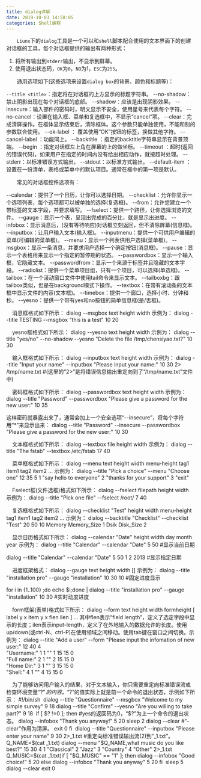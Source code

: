 ```yaml
---
title: dialog详解
date: 2019-10-03 14:58:05
categories: Shell编程
---
```

&emsp;&emsp;`Liunx`下的`dialog`工具是一个可以和`shell`脚本配合使用的文本界面下的创建对话框的工具，每个对话框提供的输出有两种形式：

1. 将所有输出到`stderr`输出，不显示到屏幕。
2. 使用退出状态码，`OK`为`0`，`NO`为1，`ESC`为`255`。

&emsp;&emsp;通用选项如下(这些选项来设置`dialog box`的背景、颜色和标题等)：

`--title <title>`：指定将在对话框的上方显示的标题字符串。
--no-shadow：禁止阴影出现在每个对话框的底部。
--shadow：应该是出现阴影效果。
--insecure：输入部件的密码时，明文显示不安全，使用星号来代表每个字符。
--no-cancel：设置在输入框、菜单和复选框中，不显示“cancel”项。
--clear：完成清屏操作。在框体显示结束后，清除框体。这个参数只能单独使用，不能和别的参数联合使用。
--ok-label <str>： 覆盖使用“OK”按钮的标签，换做其他字符。
--cancel-label <str>：功能同上。
--backtitle <backtitle>：指定的backtitle字符串显示在背景顶端。
--begin <y> <x>：指定对话框左上角在屏幕的上的做坐标。
--timeout <secs>：超时(返回的错误代码)，如果用户在指定的时间内没有给出相应动作，就按超时处理。
--stderr：以标准错误方式输出。
--stdout：以标准方式输出。
--default-item <str>：设置在一份清单，表格或菜单中的默认项目。通常在框中的第一项是默认。

&emsp;&emsp;常见的对话框控件选项有：

--calendar：提供了一个日历，让你可以选择日期。
--checklist：允许你显示一个选项列表，每个选项都可以被单独的选择(复选框)。
--from：允许您建立一个带标签的文本字段，并要求填写。
--fselect：提供一个路径，让你选择浏览的文件。
--gauge：显示一个表，呈现出完成的百分比，就是显示出进度。
--infobox：显示消息后，(没有等待响应)对话框立刻返回，但不清除屏幕(信息框)。
--inputbox：让用户输入文本(输入框)。
--inputmenu：提供一个可供用户编辑的菜单(可编辑的菜单框)。
--menu：显示一个列表供用户选择(菜单框)。
--msgbox：显示一条消息，并要求用户选择一个确定按钮(消息框)。
--pause：显示一个表格用来显示一个指定的暂停期的状态。
--passwordbox：显示一个输入框，它隐藏文本。
--passwordfrom：显示一个来源于标签并且隐藏的文本字段。
--radiolist：提供一个菜单项目组，只有一个项目，可以选择(单选框)。
--tailbox：在一个滚动窗口文件中使用tail命令来显示文本。
--tailboxbg：跟tailbox类似，但是在background模式下操作。
--textbox：在带有滚动条的文本框中显示文件的内容(文本框)。
--timebox：提供一个窗口，选择小时、分钟和秒。
--yesno：提供一个带有yes和no按钮的简单信息框(是/否框)。

    消息框格式如下所示：
dialog --msgbox text height width
示例为：
dialog --title TESTING --msgbox "this is a test" 10 20

    yesno框格式如下所示：
dialog --yesno text height width
示例为：
dialog --title "yes/no" --no-shadow --yesno "Delete the file /tmp/chensiyao.txt?" 10 30

    输入框格式如下所示：
dialog --inputbox text height width
示例为：
dialog --title "Input your name" --inputbox "Please input your name:" 10 30 2> /tmp/name.txt #(这里的“2>”是将错误信息输出重定向到了“/tmp/name.txt”文件中)

    密码框格式如下所示：
dialog --passwordbox text height width
示例为：
dialog --title "Password" --passwordbox "Please give a password for the new user:" 10 35

这样密码就暴露出来了，通常会加上一个安全选项“--insecure”，将每个字符用“*”来显示出来：
dialog --title "Password" --insecure --passwordbox "Please give a password for the new user:" 10 30

    文本框格式如下所示：
dialog --textbox file height width
示例为：
dialog --title "The fstab" --textbox /etc/fstab 17 40

    菜单框格式如下所示：
dialog --menu text height width menu-height tag1 item1 tag2 item2 …
示例为：
dialog --title "Pick a choice" --menu "Choose one" 12 35 5 1 "say hello to everyone" 2 "thanks for your support" 3 "exit"

    Fselect框(文件选框)格式如下所示：
dialog --fselect filepath height width
示例为：
dialog --title "Pick one file" --fselect /root/ 7 40

    复选框格式如下所示：
dialog --checklist "Test" height width menu-height tag1 item1 tag2 item2 …
示例为：
dialog --backtitle "Checklist" --checklist "Test" 20 50 10 Memory Memory_Size 1 Dsik Disk_Size 2

    显示日历格式如下所示：
dialog --calendar "Date" height width day month year
示例为：
dialog --title "Calendar" --calendar "Date" 5 50 #显示当前日期

dialog --title "Calendar" --calendar "Date" 5 50 1 2 2013 #显示指定日期

    进度框架格式：
dialog --gauge text height width [<percent>]
示例为：
dialog --title "installation pro" --gauge "installation" 10 30 10 #固定进度显示

for i in {1..100} ;do echo $i;done | dialog --title "installation pro" --gauge "installation" 10 30 #实时动度进度

    form框架(表单)格式如下所示：
dialog --form text height width formheight [ label y x item y x flen ilen ] ...
其中flen表示“field length”，定义了选定字段中显示的长度；ilen表示input-length，定义了在外地输入的数据允许的长度。使用up/down(或ctrl-N、ctrl-P)在使用领域之间移动。使用tab键在窗口之间切换。示例为：
dialog --title "Add a user" --form "Please input the infomation of new user:" 12 40 4  \
  "Username:" 1  1 "" 1  15  15  0  \
  "Full name:" 2  1 "" 2  15  15  0  \
  "Home Dir:" 3  1 "" 3  15  15  0  \
  "Shell:"    4   1 "" 4  15  15  0

    为了能够访问用户输入的结果，对于文本输入，你只需要重定向标准错误流或检查环境变量“$?”的内容，“$?”的值实际上就是前一个命令的退出状态，示例如下所示：
#!/bin/sh
​
dialog --title "Questionnaire" --msgbox "Welcome to my simple survey" 9 18
dialog --title "Confirm" --yesno "Are you willing to take part?" 9 18
​
if [ $? !=0 ]; then #yes的返回码为0，“$?”为上一个命令的退出状态。
    dialog --infobox "Thank you anyway!" 5 20
    sleep 2
    dialog --clear #“-clear”作用为清屏。
    exit 0
fi
​
dialog --title "Questionnaire" --inputbox "Please enter your name" 9 30 2>_1.txt #重定向标准错误输出流(2)到“_1.txt”。
Q_NAME=$(cat _1.txt)
dialog --menu "$Q_NAME,what music do you like best?" 15 30 4 1 "Classical" 2 "Jazz" 3 "Country" 4 "Other" 2>_1.txt
Q_MUSIC=$(cat _1.txt)
​
if [ "$Q_MUSIC" == "1" ]; then
    dialog --infobox "Good choice!" 5 20
else
    dialog --infobox "Thank you anyway" 5 20
fi
​
sleep 5
dialog --clear
exit 0
